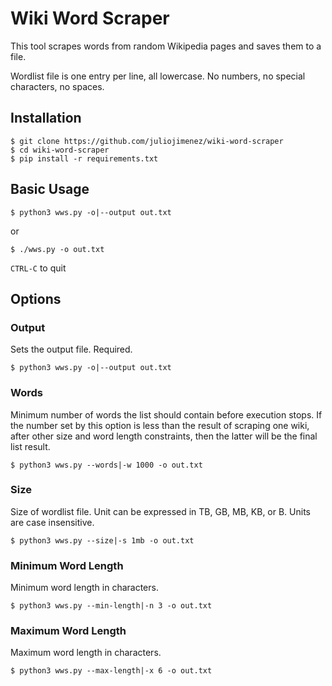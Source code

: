 # Wiki Word Scraper

This tool scrapes words from random Wikipedia pages and saves them to a file.

Wordlist file is one entry per line, all lowercase. No numbers, no special characters, no spaces.

## Installation

```shell
$ git clone https://github.com/juliojimenez/wiki-word-scraper
$ cd wiki-word-scraper
$ pip install -r requirements.txt
```

## Basic Usage

```shell
$ python3 wws.py -o|--output out.txt
```

or 

```shell
$ ./wws.py -o out.txt
```

`CTRL-C` to quit

## Options

### Output

Sets the output file. Required.

```shell
$ python3 wws.py -o|--output out.txt
```

### Words

Minimum number of words the list should contain before execution stops. If the number set by this option is less than the result of scraping one wiki, after other size and word length constraints, then the latter will be the final list result.

```shell
$ python3 wws.py --words|-w 1000 -o out.txt
```

### Size

Size of wordlist file. Unit can be expressed in TB, GB, MB, KB, or B. Units are case insensitive.

```shell
$ python3 wws.py --size|-s 1mb -o out.txt
```

### Minimum Word Length

Minimum word length in characters.

```shell
$ python3 wws.py --min-length|-n 3 -o out.txt
```

### Maximum Word Length

Maximum word length in characters.

```shell
$ python3 wws.py --max-length|-x 6 -o out.txt
```
